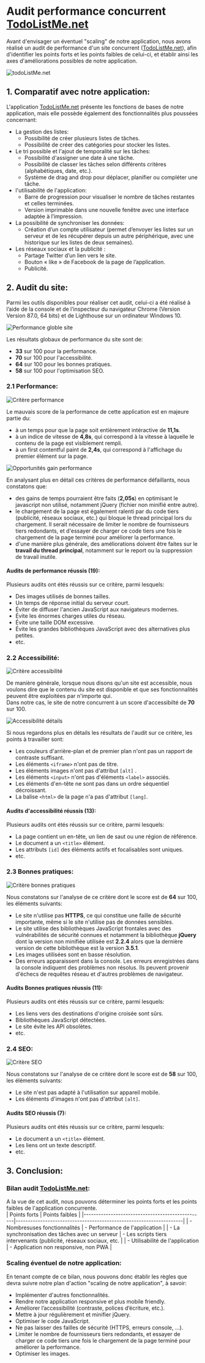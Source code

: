 # Audit performance concurrent [TodoListMe.net](http://todolistme.net/)  
Avant d'envisager un éventuel "scaling" de notre application, nous avons réalisé un audit de performance d'un site concurrent ([TodoListMe.net](http://todolistme.net/)), 
afin d'identifier les points forts et les points faibles de celui-ci, et établir ainsi les axes d'améliorations possibles de notre application.  

![todoListMe.net](images-docs/appli-todolistme.png)  

## 1. Comparatif avec notre application:  
L'application [TodoListMe.net](http://todolistme.net/) présente les fonctions de bases de notre application, mais elle possède également des fonctionnalités plus poussées concernant:  
* La gestion des listes:  
    * Possibilité de créer plusieurs listes de tâches.
    * Possibilité de créer des catégories pour stocker les listes.
* Le tri possible et l'ajout de temporalité sur les tâches:  
    * Possibilité d'assigner une date à une tâche.  
    * Possibilité de classer les tâches selon différents critères (alphabétiques, date, etc.).  
    * Système de drag and drop pour déplacer, planifier ou compléter une tâche.  
* l'utilisabilité de l'application:  
    * Barre de progression pour visualiser le nombre de tâches restantes et celles terminées.  
    * Version imprimable dans une nouvelle fenêtre avec une interface adaptée à l’impression.  
* La possibilité de synchroniser les données:  
    * Création d’un compte utilisateur (permet d’envoyer les listes sur un serveur et de les récupérer depuis un autre périphérique, avec une historique sur les listes de deux semaines).  
* Les réseaux sociaux et la publicité :  
    * Partage Twitter d’un lien vers le site.  
    * Bouton « like » de Facebook de la page de l’application.  
    * Publicité.  
## 2. Audit du site:  
Parmi les outils disponibles pour réaliser cet audit, celui-ci a été réalisé à l’aide de la console et de l’inspecteur du navigateur Chrome (Version Version 87.0, 64 bits) et de Lighthouse sur un ordinateur Windows 10.  

![Performance globle site](images-docs/performance-globale-site.png)  

Les résultats globaux de performance du site sont de:  
* **33** sur 100 pour la performance.  
* **70** sur 100 pour l'accessibilité.  
* **64** sur 100 pour les bonnes pratiques.  
* **58** sur 100 pour l'optimisation SEO.  

### 2.1 Performance:  
![Critère performance](images-docs/performance-metrics.png)  

Le mauvais score de la performance de cette application est en majeure partie du:  
* à un temps pour que la page soit entièrement intéractive de **11,1s**.
* à un indice de vitesse de **4,8s**, qui correspond à la vitesse à laquelle le contenu de la page est visiblement rempli.  
* à un first contentful paint de **2,4s**, qui correspond à l'affichage du premier élément sur la page.  

![Opportunités gain performance](images-docs/performance-opportunities.png)  

En analysant plus en détail ces critères de performance défaillants, nous constatons que:  
* des gains de temps pourraient être faits (**2,05s**) en optimisant le javascript non utilisé, notamment jQuery (fichier non minifié entre autre).  
* le chargement de la page est également ralenti par du code tiers (publicité, réseaux sociaux, etc.) qui bloque le thread principal lors du chargement. Il serait nécessaire de
limiter le nombre de fournisseurs tiers redondants, et d'essayer de charger ce code tiers une fois le chargement de la page terminé pour améliorer la performance.  
* d'une manière plus générale, des améliorations doivent être faites sur le **travail du thread principal**, notamment sur le report ou la suppression de travail inutile.  
#### Audits de performance réussis (19):  
Plusieurs audits ont étés réussis sur ce critère, parmi lesquels:  
* Des images utilisés de bonnes tailles.
* Un temps de réponse initial du serveur court.
* Éviter de diffuser l'ancien JavaScript aux navigateurs modernes.  
* Évite les énormes charges utiles du réseau.  
* Évite une taille DOM excessive.  
* Évite les grandes bibliothèques JavaScript avec des alternatives plus petites.
* etc.
### 2.2 Accessibilité:  
![Critère accessibilité](images-docs/accessibility.png)  

De manière générale, lorsque nous disons qu'un site est accessible, nous voulons dire que le contenu du site est disponible et que ses fonctionnalités peuvent être exploitées par n'importe qui.  
Dans notre cas, le site de notre concurrent à un score d'accessibilté de **70** sur 100.  


![Accessibilité détails](images-docs/accessibility-details.png)  

Si nous regardons plus en détails les résultats de l'audit sur ce critère, les points à travailler sont:  
* Les couleurs d'arrière-plan et de premier plan n'ont pas un rapport de contraste suffisant.  
* Les éléments `<iframe>` n'ont pas de titre.  
* Les éléments images n'ont pas d'attribut `[alt]` .  
* Les éléments `<input>` n'ont pas d'éléments `<label>` associés.  
* Les éléments d'en-tête ne sont pas dans un ordre séquentiel décroissant.  
* La balise `<html>` de la page n'a pas d'attribut `[lang]`.  
#### Audits d'accessibilité réussis (13):  
Plusieurs audits ont étés réussis sur ce critère, parmi lesquels:  
* La page contient un en-tête, un lien de saut ou une région de référence.  
* Le document a un `<title>` élément.  
* Les attributs `[id]` des éléments actifs et focalisables sont uniques.  
* etc.
### 2.3 Bonnes pratiques:  
![Critère bonnes pratiques](images-docs/bonnes-pratiques.png)  

Nous constatons sur l'analyse de ce critère dont le score est de **64** sur 100, les éléments suivants:  
* Le site n'utilise pas **HTTPS**, ce qui constitue une faille de sécurité importante, même si le site n'utilise pas de données sensibles.  
* Le site utilise des bibliothèques JavaScript frontales avec des vulnérabilités de sécurité connues et notamment la bibliothèque **jQuery** dont la version non minifiée utilisée est **2.2.4** alors que la dernière version de cette bibliothèque est la version **3.5.1**.  
* Les images utilisées sont en basse résolution.  
* Des erreurs apparaissent dans la console. Les erreurs enregistrées dans la console indiquent des problèmes non résolus. Ils peuvent provenir d'échecs de requêtes réseau et d'autres problèmes de navigateur.  
#### Audits Bonnes pratiques réussis (11):  
Plusieurs audits ont étés réussis sur ce critère, parmi lesquels:  
* Les liens vers des destinations d'origine croisée sont sûrs.  
* Bibliothèques JavaScript détectées.  
* Le site évite les API obsolètes.  
* etc.
### 2.4 SEO:  
![Critère SEO](images-docs/seo.png)  

Nous constatons sur l'analyse de ce critère dont le score est de **58** sur 100, les éléments suivants:  
* Le site n'est pas adapté à l'utilisation sur appareil mobile.  
* Les éléments d'images n'ont pas d'attribut `[alt]`.
#### Audits SEO réussis (7):  
Plusieurs audits ont étés réussis sur ce critère, parmi lesquels:  
* Le document a un `<title>` élément.  
* Les liens ont un texte descriptif.  
* etc.  
  
## 3. Conclusion:  
### Bilan audit [TodoListMe.net](http://todolistme.net/):
A la vue de cet audit, nous pouvons déterminer les points forts et les points faibles de l'application concurrente.  
|         Points forts                            |         Points faibles                                             |
|-------------------------------------------------|--------------------------------------------------------------------|
| - Nombresuses fonctionnalités                   | - Performance de l'application                                     |
| - La synchronisation des tâches avec un serveur | - Les scripts tiers intervenants (publicité, réseaux sociaux, etc. |
| - Utilisabilité de l'application                | - Application non responsive, non PWA                              |
### Scaling éventuel de notre application:  
En tenant compte de ce bilan, nous pouvons donc établir les règles que devra suivre notre plan d'action "scaling de notre application", à savoir:  
* Implémenter d'autres fonctionnalités.  
* Rendre notre application responsive et plus mobile friendly.  
* Améliorer l’accessibilité (contraste, polices d’écriture, etc.).  
* Mettre à jour régulièrement et minifier jQuery.  
* Optimiser le code JavaScript.  
* Ne pas laisser des failles de sécurité (HTTPS, erreurs console, …).  
* Limiter le nombre de fournisseurs tiers redondants, et essayer de charger ce code tiers une fois le chargement de la page terminé pour améliorer la performance.  
* Optimiser les images.  
